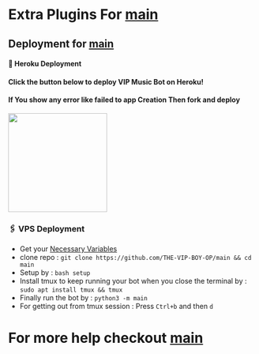 # Extra Plugins For [main](https://github.com/THE-VIP-BOY-OP/VIP-MUSIC)

## Deployment for [main](https://github.com/THE-VIP-BOY-OP/VIP-MUSIC)

#### 🚀 Heroku Deployment

<h4>Click the button below to deploy VIP Music Bot on Heroku!</h4>    
<h4>If You show any error like failed to app Creation Then fork and deploy </h4>
<a href="https://dashboard.heroku.com/new?template=https://github.com/THE-VIP-BOY-OP/VIP-MUSIC"><img src="https://img.shields.io/badge/Deploy%20To%20Heroku-teal?style=for-the-badge&logo=heroku" width="200""/></a>

### 🖇 VPS Deployment

- Get your [Necessary Variables](https://github.com/THE-VIP-BOY-OP/VIP-MUSIC/blob/master/sample.env)
- clone repo : `git clone https://github.com/THE-VIP-BOY-OP/main && cd main`
- Setup by : `bash setup`
- Install tmux to keep running your bot when you close the terminal by :
  `sudo apt install tmux && tmux`
- Finally run the bot by :
  `python3 -m main`
- For getting out from tmux session : Press `Ctrl+b` and then `d`<br>

# For more help checkout [main](https://github.com/THE-VIP-BOY-OP/VIP-MUSIC)
